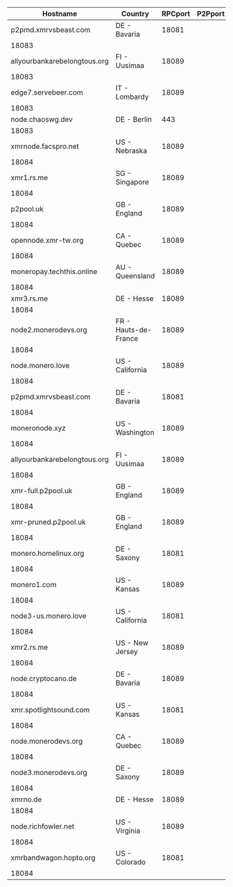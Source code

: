 Hostname | Country | RPCport | P2Pport
--- | --- | --- | ---
p2pmd.xmrvsbeast.com | DE - Bavaria | 18081
 | 18083
allyourbankarebelongtous.org | FI - Uusimaa | 18089
 | 18083
edge7.servebeer.com | IT - Lombardy | 18089
 | 18083
node.chaoswg.dev | DE - Berlin | 443
 | 18083
xmrnode.facspro.net | US - Nebraska | 18089
 | 18084
xmr1.rs.me | SG - Singapore | 18089
 | 18084
p2pool.uk | GB - England | 18089
 | 18084
opennode.xmr-tw.org | CA - Quebec | 18089
 | 18084
moneropay.techthis.online | AU - Queensland | 18089
 | 18084
xmr3.rs.me | DE - Hesse | 18089
 | 18084
node2.monerodevs.org | FR - Hauts-de-France | 18089
 | 18084
node.monero.love | US - California | 18089
 | 18084
p2pmd.xmrvsbeast.com | DE - Bavaria | 18081
 | 18084
moneronode.xyz | US - Washington | 18089
 | 18084
allyourbankarebelongtous.org | FI - Uusimaa | 18089
 | 18084
xmr-full.p2pool.uk | GB - England | 18089
 | 18084
xmr-pruned.p2pool.uk | GB - England | 18089
 | 18084
monero.homelinux.org | DE - Saxony | 18081
 | 18084
monero1.com | US - Kansas | 18089
 | 18084
node3-us.monero.love | US - California | 18081
 | 18084
xmr2.rs.me | US - New Jersey | 18089
 | 18084
node.cryptocano.de | DE - Bavaria | 18089
 | 18084
xmr.spotlightsound.com | US - Kansas | 18081
 | 18084
node.monerodevs.org | CA - Quebec | 18089
 | 18084
node3.monerodevs.org | DE - Saxony | 18089
 | 18084
xmrno.de | DE - Hesse | 18089
 | 18084
node.richfowler.net | US - Virginia | 18089
 | 18084
xmrbandwagon.hopto.org | US - Colorado | 18081
 | 18084
